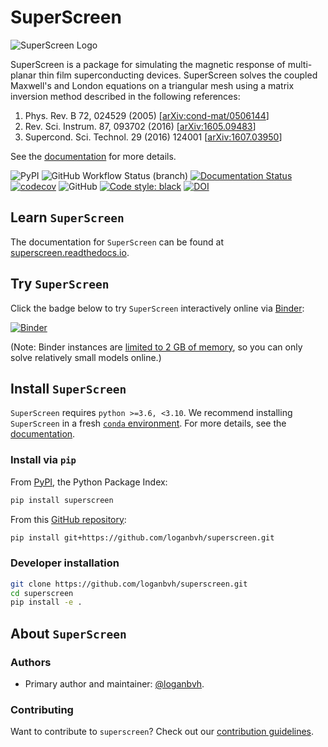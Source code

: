 # SuperScreen

![SuperScreen Logo](docs/images/logo_currents_small.png)

SuperScreen is a package for simulating the magnetic response of multi-planar thin film
superconducting devices. SuperScreen solves the coupled Maxwell's and London equations
on a triangular mesh using a matrix inversion method described in the following references:

1. Phys. Rev. B 72, 024529 (2005) [[arXiv:cond-mat/0506144](https://arxiv.org/abs/cond-mat/0506144)]
2. Rev. Sci. Instrum. 87, 093702 (2016) [[arXiv:1605.09483](https://arxiv.org/abs/1605.09483)]
3. Supercond. Sci. Technol. 29 (2016) 124001 [[arXiv:1607.03950](https://arxiv.org/abs/1607.03950)]

See the [documentation](https://superscreen.readthedocs.io/en/latest/) for more details.

![PyPI](https://img.shields.io/pypi/v/superscreen) ![GitHub Workflow Status (branch)](https://img.shields.io/github/workflow/status/loganbvh/superscreen/lint-and-test/main) [![Documentation Status](https://readthedocs.org/projects/superscreen/badge/?version=latest)](https://superscreen.readthedocs.io/en/latest/?badge=latest) [![codecov](https://codecov.io/gh/loganbvh/superscreen/branch/main/graph/badge.svg?token=XW7LSY8WVD)](https://codecov.io/gh/loganbvh/superscreen) ![GitHub](https://img.shields.io/github/license/loganbvh/superscreen) [![Code style: black](https://img.shields.io/badge/code%20style-black-000000.svg)](https://github.com/psf/black) [![DOI](https://zenodo.org/badge/376110557.svg)](https://zenodo.org/badge/latestdoi/376110557)

## Learn `SuperScreen`

The documentation for `SuperScreen` can be found at [superscreen.readthedocs.io](https://superscreen.readthedocs.io/en/latest/).

## Try `SuperScreen`

Click the badge below to try `SuperScreen` interactively online via [Binder](https://mybinder.org/):

[![Binder](https://mybinder.org/badge_logo.svg)](https://mybinder.org/v2/gh/loganbvh/superscreen/HEAD?filepath=docs%2Fnotebooks)

(Note: Binder instances are [limited to 2 GB of memory](https://mybinder.readthedocs.io/en/latest/about/about.html#how-much-memory-am-i-given-when-using-binder), so you can only solve relatively small models online.)

## Install `SuperScreen`

`SuperScreen` requires `python >=3.6, <3.10`. We recommend installing `SuperScreen` in a fresh [`conda` environment](https://docs.conda.io/projects/conda/en/latest/user-guide/tasks/manage-environments.html). For more details, see the
[documentation](https://superscreen.readthedocs.io/en/latest/).

### Install via `pip`

From [PyPI](https://pypi.org/project/superscreen/), the Python Package Index:

```bash
pip install superscreen
```

From this [GitHub repository](https://github.com/loganbvh/superscreen/):

```bash
pip install git+https://github.com/loganbvh/superscreen.git
```

### Developer installation

```bash
git clone https://github.com/loganbvh/superscreen.git
cd superscreen
pip install -e .
```

## About `SuperScreen`

### Authors

- Primary author and maintainer: [@loganbvh](https://github.com/loganbvh/).

### Contributing

Want to contribute to `superscreen`? Check out our [contribution guidelines](CONTRIBUTING.md).
